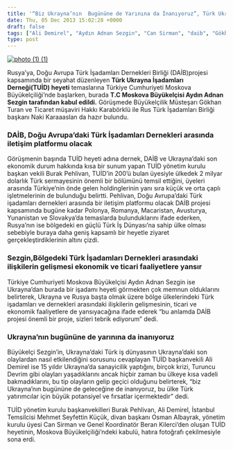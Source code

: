 ```yaml
---
title: '“Biz Ukrayna’nın  Bugününe de Yarınına da İnanıyoruz”, Türk Ukrayna İşadamları Derneği Heyeti Moskova’da'
date: Thu, 05 Dec 2013 15:02:28 +0000
draft: false
tags: ["Ali Demirel", "Aydın Adnan Sezgin", "Can Sirman", "daib", "Gökhan Turan", "Hakkı Karabörklü", "Mehmet Seyfettin Küçük", "moskova", "Moskova Büyükelçiliği", "Moskova Büyükelçisi", "Naki Karaaaslan", "RTİB", "TUİD", "TUİD (Türk Ukrayna İşadamları Derneği)", "Ziyaret"]
type: post
---
```


[![photo (1) (1)](http://burakpehlivan.org/wp-content/uploads/2013/12/photo-1-1.jpg)](http://burakpehlivan.org/wp-content/uploads/2013/12/photo-1-1.jpg)

Rusya’ya, Doğu Avrupa Türk İşadamları Dernekleri Birliği (DAİB)projesi kapsamında bir seyahat düzenleyen **Türk Ukrayna İşadamları Derneği(TUİD) heyeti** temaslarına Türkiye Cumhuriyeti Moskova Büyükelçiliği’nde başlarken, burada **T.C Moskova Büyükelçisi Aydın Adnan Sezgin tarafından kabul edildi.** Görüşmede Büyükelçilik Müsteşarı Gökhan Turan ve Ticaret müşaviri Hakkı Karabörklü ile Rus Türk İşadamları Birliği başkanı Naki Karaaaslan da hazır bulundu.


### DAİB, Doğu Avrupa’daki Türk İşadamları Dernekleri arasında iletişim platformu olacak


Görüşmenin başında TUİD heyeti adına dernek, DAİB ve Ukrayna’daki son ekonomik durum hakkında kısa bir sunum yapan TUİD yönetim kurulu başkan vekili Burak Pehlivan, TUİD’in 200’ü bulan üyesiyle ülkedek 2 milyar dolarlık Türk sermayesinin önemli bir bölümünü temsil ettiğini, üyeleri arasında Türkiye’nin önde gelen holdinglerinin yanı sıra küçük ve orta çaplı işletmelerinin de bulunduğu belirtti. Pehlivan, Doğu Avrupa’daki Türk işadamları dernekleri arasında bir iletişim platformu olacak DAİB projesi kapsamında bugüne kadar Polonya, Romanya, Macaristan, Avusturya, Yunanistan ve Slovakya’da temaslarda bulunduklarını ifade ederken, Rusya’nın ise bölgedeki en güçlü Türk İş Dünyası’na sahip ülke olması sebebiyle buraya daha geniş kapsamlı bir heyetle ziyaret gerçekleştirdiklerinin altını çizdi.


### Sezgin,Bölgedeki Türk İşadamları Dernekleri arasındaki ilişkilerin gelişmesi ekonomik ve ticari faaliyetlere yansır


Türkiye Cumhuriyeti Moskova Büyükelçisi Aydın Adnan Sezgin ise Ukrayna’dan burada bir işadamı heyeti görmekten çok memnun olduklarını belirterek, Ukrayna ve Rusya başta olmak üzere bölge ülkelerindeki Türk işadamları ve dernekleri arasındaki ilişkilerin gelişmesinin, ticari ve ekonomik faaliyetlere de yansıyacağına ifade ederek “bu anlamda DAİB projesi önemli bir proje, sizleri tebrik ediyorum” dedi.


### Ukrayna’nın bugününe de yarınına da inanıyoruz


Büyükelçi Sezgin’in, Ukrayna’daki Türk iş dünyasının Ukrayna’daki son olaylardan nasıl etkilendiğini sorusunu cevaplayan TUİD başkanvekili Ali Demirel ise 15 yıldır Ukrayna’da sanayicilik yaptığını, birçok krizi, Turuncu Devrim gibi olayları yaşadıklarını ancak hiçbir zaman bu ülkeye kısa vadeli bakmadıklarını, bu tip olayların gelip geçici olduğunu belirterek, “biz Ukrayna’nın bugününe de geleceğine de inanıyoruz, bu ülke Türk yatırımcılar için büyük potansiyel ve fırsatlar içermektedir” dedi.

TUİD yönetim kurulu başkanvekilleri Burak Pehlivan, Ali Demirel, İstanbul Temsilcisi Mehmet Seyfettin Küçük, divan başkanı Osman Albayrak, yönetim kurulu üyesi Can Sirman ve Genel Koordinatör Beran Kilerci’den oluşan TUİD heyetinin, Moskova Büyükelçiliği’ndeki kabulü, hatıra fotoğrafı çekilmesiyle sona erdi.